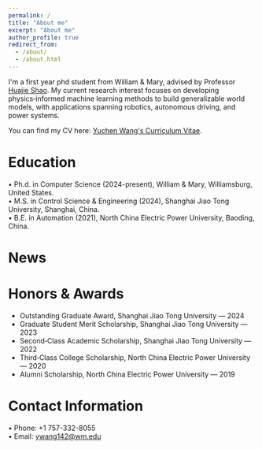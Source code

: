 ```yaml
---
permalink: /
title: "About me"
excerpt: "About me"
author_profile: true
redirect_from: 
  - /about/
  - /about.html
---
```


I'm a first year phd student from William & Mary, advised by Professor [Huajie Shao](https://huajieshao.github.io/index.html). My current research interest focuses on developing physics‑informed machine learning methods to build generalizable world models, with applications spanning robotics, autonomous driving, and power systems.

You can find my CV here: [Yuchen Wang's Curriculum Vitae](../assets/CV.pdf).

Education
======
•	Ph.d. in Computer Science (2024-present), William & Mary, Williamsburg, United States.<br>
•	M.S. in Control Science & Engineering (2024), Shanghai Jiao Tong University, Shanghai, China.<br>
•	B.E. in Automation (2021), North China Electric Power University, Baoding, China.

News
======

Honors & Awards
======
* Outstanding Graduate Award, Shanghai Jiao Tong University — 2024  
* Graduate Student Merit Scholarship, Shanghai Jiao Tong University — 2023  
* Second‑Class Academic Scholarship, Shanghai Jiao Tong University — 2022  
* Third‑Class College Scholarship, North China Electric Power University — 2020  
* Alumni Scholarship, North China Electric Power University — 2019  


Contact Information
======
•	Phone: +1 757-332-8055 <br>
•	Email: ywang142@wm.edu
